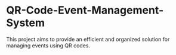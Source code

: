 # QR-Code-Event-Management-System
This project aims to provide an efficient and organized solution for managing events using QR codes. 
